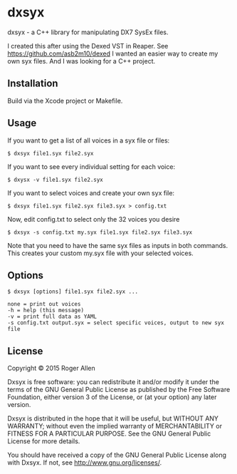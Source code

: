 # dxsyx

dxsyx - a C++ library for manipulating DX7 SysEx files.

I created this after using the Dexed VST in Reaper.  See https://github.com/asb2m10/dexed
I wanted an easier way to create my own syx files.  And I was looking for a C++ project.

## Installation

Build via the Xcode project or Makefile.

## Usage

If you want to get a list of all voices in a syx file or files:

    $ dxsyx file1.syx file2.syx

If you want to see every individual setting for each voice:

    $ dxysx -v file1.syx file2.syx

If you want to select voices and create your own syx file:

    $ dxsyx file1.syx file2.syx file3.syx > config.txt

Now, edit config.txt to select only the 32 voices you desire

    $ dxsyx -s config.txt my.syx file1.syx file2.syx file3.syx
    
Note that you need to have the same syx files as inputs in both commands.
This creates your custom my.syx file with your selected voices.

## Options

    $ dxsyx [options] file1.syx file2.syx ...
    
    none = print out voices
    -h = help (this message)
    -v = print full data as YAML
    -s config.txt output.syx = select specific voices, output to new syx file

## License

Copyright © 2015 Roger Allen

Dxsyx is free software: you can redistribute it and/or modify
it under the terms of the GNU General Public License as published by
the Free Software Foundation, either version 3 of the License, or
(at your option) any later version.

Dxsyx is distributed in the hope that it will be useful,
but WITHOUT ANY WARRANTY; without even the implied warranty of
MERCHANTABILITY or FITNESS FOR A PARTICULAR PURPOSE.  See the
GNU General Public License for more details.

You should have received a copy of the GNU General Public License
along with Dxsyx.  If not, see <http://www.gnu.org/licenses/>.
